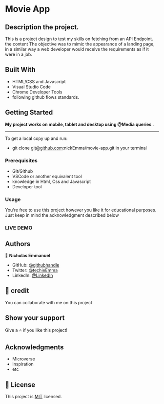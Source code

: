 # Movie App

## Description the project.

This is a project design to test my skills on fetching from an API Endpoint. the content The objective was to mimic the appearance of a landing page, in a similar way a web developer would receive the requirements as if it were in a job.

## Built With

- HTML/CSS and Javascript
- Visual Studio Code
- Chrome Developer Tools
- following github flows standards.

## Getting Started

**My project works on mobile, tablet and desktop using @Media queries .**

---

To get a local copy up and run:

- git clone git@github.com:nickEmma/movie-app.git in your terminal

### Prerequisites

- Git/Github
- VSCode or another equivalent tool
- knowledge in Html, Css and Javascript
- Developer tool

### Usage

You're free to use this project however you like it for educational purposes. Just keep in mind the acknowledgment described below

### LIVE DEMO

## Authors

👤 **Nicholas Emmanuel**

- GitHub: [@githubhandle](https://github.com/NickEmma)
- Twitter: [@techieEmma](https://twitter.com/techieEmma)
- LinkedIn: [@LinkedIn](https://linkedin.com/in/nicholas-emmanuel-6b9775207)

## 🤝 credit

You can collaborate with me on this project

## Show your support

Give a ⭐️ if you like this project!

## Acknowledgments

- Microverse
- Inspiration
- etc

## 📝 License

This project is [MIT](./MIT.md) licensed.

